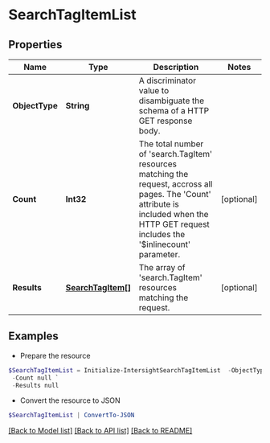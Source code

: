 # SearchTagItemList
## Properties

Name | Type | Description | Notes
------------ | ------------- | ------------- | -------------
**ObjectType** | **String** | A discriminator value to disambiguate the schema of a HTTP GET response body. | 
**Count** | **Int32** | The total number of &#39;search.TagItem&#39; resources matching the request, accross all pages. The &#39;Count&#39; attribute is included when the HTTP GET request includes the &#39;$inlinecount&#39; parameter. | [optional] 
**Results** | [**SearchTagItem[]**](SearchTagItem.md) | The array of &#39;search.TagItem&#39; resources matching the request. | [optional] 

## Examples

- Prepare the resource
```powershell
$SearchTagItemList = Initialize-IntersightSearchTagItemList  -ObjectType null `
 -Count null `
 -Results null
```

- Convert the resource to JSON
```powershell
$SearchTagItemList | ConvertTo-JSON
```

[[Back to Model list]](../README.md#documentation-for-models) [[Back to API list]](../README.md#documentation-for-api-endpoints) [[Back to README]](../README.md)

